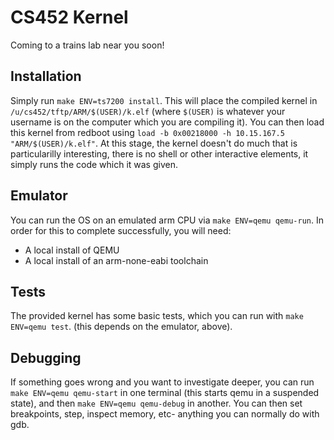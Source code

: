 CS452 Kernel
============
Coming to a trains lab near you soon!

<!---BEGIN LaTeX INCLUDED-->
Installation
------------
Simply run `make ENV=ts7200 install`. This will place the compiled kernel in
`/u/cs452/tftp/ARM/$(USER)/k.elf` (where `$(USER)` is whatever your username is
on the computer which you are compiling it). You can then load this kernel from
redboot using `load -b 0x00218000 -h 10.15.167.5 "ARM/$(USER)/k.elf"`. At this
stage, the kernel doesn't do much that is particularilly interesting, there is
no shell or other interactive elements, it simply runs the code which it was given.

Emulator
--------
You can run the OS on an emulated arm CPU via `make ENV=qemu qemu-run`. In
order for this to complete successfully, you will need:

 - A local install of QEMU
 - A local install of an arm-none-eabi toolchain

Tests
-----
The provided kernel has some basic tests, which you can run with
`make ENV=qemu test`. (this depends on the emulator, above).

Debugging
---------
If something goes wrong and you want to investigate deeper, you can run
`make ENV=qemu qemu-start` in one terminal (this starts qemu in a suspended
state), and then `make ENV=qemu qemu-debug` in another. You can then set
breakpoints, step, inspect memory, etc- anything you can normally do with gdb.

